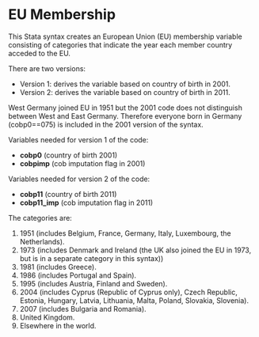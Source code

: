 # EU Membership
This Stata syntax creates an European Union (EU) membership variable consisting of categories that indicate the year each member country acceded to the EU.  

There are two versions:
- Version 1: derives the variable based on country of birth in 2001.
- Version 2: derives the variable based on country of birth in 2011.  

 

West Germany joined EU in 1951 but the 2001 code does not distinguish between West and East Germany. Therefore everyone born in Germany (cobp0==075) is included in the 2001 version of the syntax.


Variables needed for version 1 of the code:
- **cobp0** (country of birth 2001)
- **cobpimp** (cob imputation flag in 2001)


Variables needed for version 2 of the code:
- **cobp11** (country of birth 2011)
- **cobp11_imp** (cob imputation flag in 2011)


The categories are: 
1. 1951 (includes Belgium, France, Germany, Italy, Luxembourg, the Netherlands).
2. 1973 (includes Denmark and Ireland (the UK also joined the EU in 1973, but is in a separate category in this syntax))
3. 1981 (includes Greece).
4. 1986 (includes Portugal and Spain).
5. 1995 (includes Austria, Finland and Sweden).
6. 2004 (includes Cyprus (Republic of Cyprus only), Czech Republic, Estonia, Hungary, Latvia, Lithuania, Malta, Poland, Slovakia, Slovenia).
7. 2007 (includes Bulgaria and Romania).
8. United Kingdom.
9. Elsewhere in the world.
